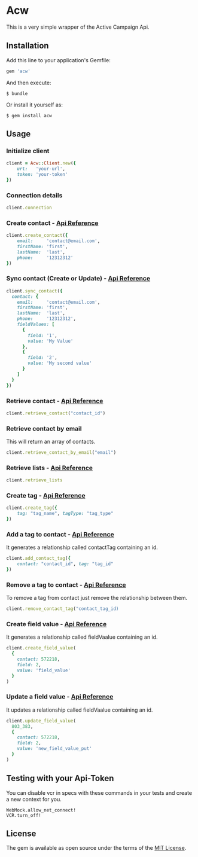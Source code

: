 # Acw

This is a very simple wrapper of the Active Campaign Api.

## Installation

Add this line to your application's Gemfile:

```ruby
gem 'acw'
```

And then execute:

    $ bundle

Or install it yourself as:

    $ gem install acw

## Usage

### Initialize client

```ruby
client = Acw::Client.new({
    url:   'your-url',
    token: 'your-token'
})
```

### Connection details

```ruby
client.connection
```

### Create contact - [Api Reference](https://developers.activecampaign.com/reference#create-a-contact-new)

```ruby
client.create_contact({
    email:     'contact@email.com',
    firstName: 'first',
    lastName:  'last',
    phone:     '12312312'
})
```

### Sync contact (Create or Update) - [Api Reference](https://developers.activecampaign.com/reference#create-or-update-contact-new)

```ruby
client.sync_contact({
  contact: {
    email:     'contact@email.com',
    firstName: 'first',
    lastName:  'last',
    phone:     '12312312',
    fieldValues: [
      {
        field: '1',
        value: 'My Value'
      },
      {
        field: '2',
        value: 'My second value'
      }
    ]   
  }
})
```

### Retrieve contact - [Api Reference](https://developers.activecampaign.com/reference#get-contact)

```ruby
client.retrieve_contact("contact_id")
```

### Retrieve contact by email

This will return an array of contacts.

```ruby
client.retrieve_contact_by_email("email")
```

### Retrieve lists - [Api Reference](https://developers.activecampaign.com/reference#retrieve-all-lists)

```ruby
client.retrieve_lists
```

### Create tag - [Api Reference](https://developers.activecampaign.com/reference#tags)

```ruby
client.create_tag({ 
    tag: "tag_name", tagType: "tag_type"  
})
```

### Add a tag to contact - [Api Reference](https://developers.activecampaign.com/reference#create-contact-tag)

It generates a relationship called contactTag containing an id.

```ruby
client.add_contact_tag({ 
    contact: "contact_id", tag: "tag_id"
})
```

### Remove a tag to contact - [Api Reference](https://developers.activecampaign.com/reference#delete-contact-tag)

To remove a tag from contact just remove the relationship between them.

```ruby
client.remove_contact_tag("contact_tag_id)
```

### Create field value - [Api Reference](https://developers.activecampaign.com/reference#create-fieldvalue)

It generates a relationship called fieldVaalue containing an id.

```ruby
client.create_field_value(
  {
    contact: 572218,
    field: 2,
    value: 'field_value'
  }
)
```

### Update a field value - [Api Reference](https://developers.activecampaign.com/reference#update-a-custom-field-value-for-contact)

It updates a relationship called fieldVaalue containing an id.

```ruby
client.update_field_value(
  803_383,
  {
    contact: 572218,
    field: 2,
    value: 'new_field_value_put'
  }
)
```

## Testing with your Api-Token

You can disable vcr in specs with these commands in your tests and create a new context for you.

```
WebMock.allow_net_connect!
VCR.turn_off!
```

## License

The gem is available as open source under the terms of the [MIT License](https://opensource.org/licenses/MIT).
